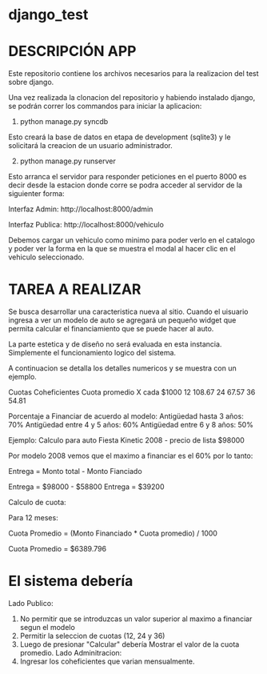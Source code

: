 django_test
===========

DESCRIPCIÓN APP
===========


Este repositorio contiene los archivos necesarios para la realizacion del test sobre django.

Una vez realizada la clonacion del repositorio y habiendo instalado django, se podrán correr los commandos para iniciar la aplicacion:

1. python manage.py syncdb

Esto creará la base de datos en etapa de development (sqlite3) y le solicitará la creacion de un usuario administrador.

2. python manage.py runserver

Esto arranca el servidor para responder peticiones en el puerto 8000 es decir desde la estacion donde corre se podra acceder al servidor de la siguienter forma:

Interfaz Admin:
http://localhost:8000/admin

Interfaz Publica:
http://localhost:8000/vehiculo

Debemos cargar un vehiculo como minimo para poder verlo en el catalogo y poder ver la forma en la que se muestra el modal al hacer clic en el vehiculo seleccionado.

TAREA A REALIZAR
===========

Se busca desarrollar una caracteristica nueva al sitio. Cuando el uisuario ingresa a ver un modelo de auto se agregará un pequeño widget que permita calcular el financiamiento que se puede hacer al auto.

La parte estetica y de diseño no será evaluada en esta instancia. Simplemente el funcionamiento logico del sistema.

A continuacion se detalla los detalles numericos y se muestra con un ejemplo.

Cuotas		Coheficientes Cuota promedio X cada $1000
12			  108.67
24			  67.57
36		  	54.81

Porcentaje a Financiar de acuerdo al modelo:
Antigüedad hasta 3 años: 70% 
Antigüedad entre 4 y 5 años: 60% 
Antigüedad entre 6 y 8 años: 50%

Ejemplo:
Calculo para auto Fiesta Kinetic 2008 - precio de lista $98000

Por modelo 2008 vemos que el maximo a financiar es el 60% por lo tanto:

Entrega = Monto total - Monto Fianciado

Entrega = $98000 - $58800
Entrega = $39200

Calculo de cuota:

Para 12 meses:

Cuota Promedio = (Monto Financiado * Cuota promedio) / 1000

Cuota Promedio = $6389.796


El sistema debería
===========
Lado Publico:
1. No permitir que se introduzcas un valor superior al maximo a financiar segun el modelo 
2. Permitir la seleccion de cuotas (12, 24 y 36)
3. Luego de presionar "Calcular" debería Mostrar el valor de la cuota promedio.
Lado Adminitracion:
1. Ingresar los coheficientes que varian mensualmente.


